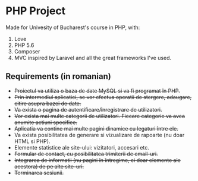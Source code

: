 PHP Project
===

Made for Univesity of Bucharest's course in PHP, with:

1. Love
2. PHP 5.6
3. Composer
4. MVC inspired by Laravel and all the great frameworks I've used.

Requirements (in romanian)
---

* ~~Proiectul va utiliza o baza de date MySQL si va fi programat în PHP.~~ 
* ~~Prin intermediul aplicatiei, se vor efectua operatii de stergere, adaugare, citire asupra bazei de date.~~
* ~~Va exista o pagina de autentificare/înregistrare de utilizatori.~~
* ~~Vor exista mai multe categorii de utilizatori. Fiecare categorie va avea anumite actiuni specifice.~~
* ~~Aplicatia va contine mai multe pagini dinamice cu legaturi între ele.~~ 
* Va exista posibilitatea de generare si vizualizare de rapoarte (nu doar HTML si PHP).
* Elemente statistice ale site-ului: vizitatori, accesari etc.
* ~~Formular de contact, cu posibilitatea trimiterii de email-uri.~~
* ~~Integrarea de informatii (nu pagini în întregime, ci doar elemente ale acestora) de pe alte site-uri.~~
* ~~Terminarea sesiunii.~~